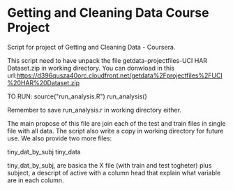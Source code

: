Getting and Cleaning Data Course Project
===========================

Script for project of Getting and Cleaning Data - Coursera.

This script need to have unpack the file getdata-projectfiles-UCI HAR Dataset.zip in working directory. You can donwload in  this url:https://d396qusza40orc.cloudfront.net/getdata%2Fprojectfiles%2FUCI%20HAR%20Dataset.zip

TO RUN:
source("run_analysis.R")
run_analysis()

Remember to save run_analysis.r in working directory either.

The main propose of this file are join each of the test and train files in single file with all data. The script also write a copy in working directory for future use. We also provide two more files: 

tiny_dat_by_subj
tiny_data

tiny_dat_by_subj, are basica the X file (with train and test togheter) plus subject, a descript of active with a column head that explain what variable are in each column.


